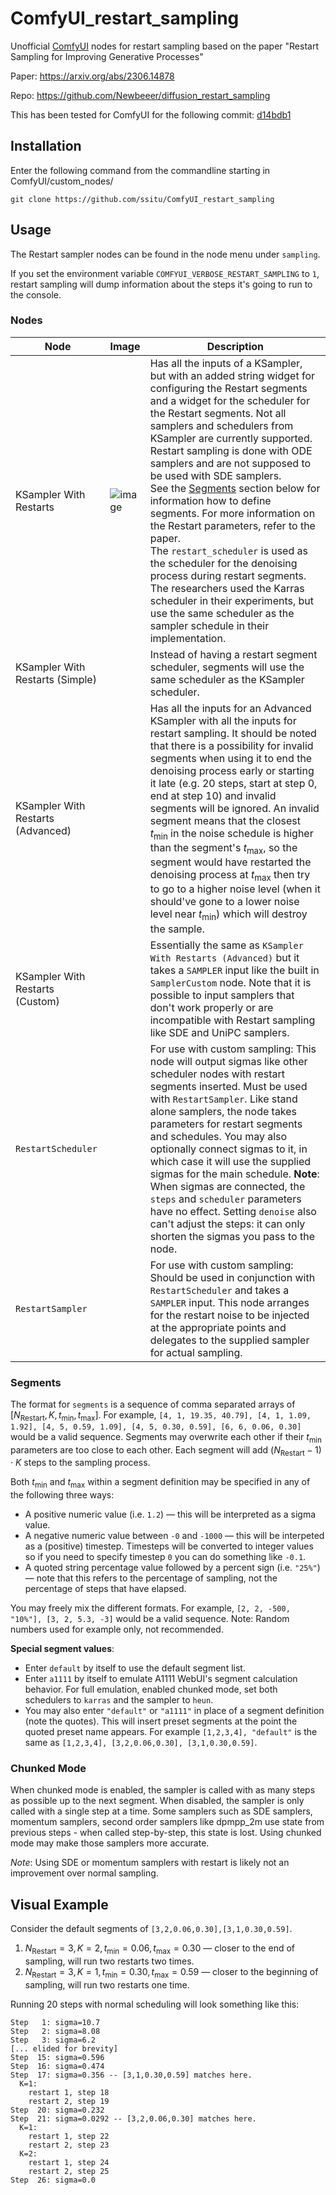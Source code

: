 # ComfyUI_restart_sampling
Unofficial [ComfyUI](https://github.com/comfyanonymous/ComfyUI) nodes for restart sampling based on the paper "Restart Sampling for Improving Generative Processes"

Paper: https://arxiv.org/abs/2306.14878

Repo: https://github.com/Newbeeer/diffusion_restart_sampling

This has been tested for ComfyUI for the following commit: [d14bdb1](https://github.com/comfyanonymous/ComfyUI/commit/d14bdb18967f7413852a364747c49599de537eec)

## Installation

Enter the following command from the commandline starting in ComfyUI/custom_nodes/
```
git clone https://github.com/ssitu/ComfyUI_restart_sampling
```

## Usage

The Restart sampler nodes can be found in the node menu under `sampling`.

If you set the environment variable `COMFYUI_VERBOSE_RESTART_SAMPLING` to `1`, restart sampling will dump
information about the steps it's going to run to the console.

### Nodes

|Node|Image|Description|
| --- | --- | --- |
| KSampler With Restarts | ![image](https://github.com/ssitu/ComfyUI_restart_sampling/assets/57548627/7696da21-ea8c-4263-91a9-658d0f87dc47) | Has all the inputs of a KSampler, but with an added string widget for configuring the Restart segments and a widget for the scheduler for the Restart segments. Not all samplers and schedulers from KSampler are currently supported. Restart sampling is done with ODE samplers and are not supposed to be used with SDE samplers. <br>See the [Segments](#segments) section below for information how to define segments. For more information on the Restart parameters, refer to the paper. <br>The `restart_scheduler` is used as the scheduler for the denoising process during restart segments. The researchers used the Karras scheduler in their experiments, but use the same scheduler as the sampler schedule in their implementation. |
| KSampler With Restarts (Simple) | | Instead of having a restart segment scheduler, segments will use the same scheduler as the KSampler scheduler. |
| KSampler With Restarts (Advanced) | | Has all the inputs for an Advanced KSampler with all the inputs for restart sampling. It should be noted that there is a possibility for invalid segments when using it to end the denoising process early or starting it late (e.g. 20 steps, start at step 0, end at step 10) and invalid segments will be ignored. An invalid segment means that the closest $t_{\textrm{min}}$ in the noise schedule is higher than the segment's $t_{\textrm{max}}$, so the segment would have restarted the denoising process at $t_{\textrm{max}}$ then try to go to a higher noise level (when it should've gone to a lower noise level near $t_{\textrm{min}}$) which will destroy the sample. |
| KSampler With Restarts (Custom) | | Essentially the same as `KSampler With Restarts (Advanced)` but it takes a `SAMPLER` input like the built in `SamplerCustom` node. Note that it is possible to input samplers that don't work properly or are incompatible with Restart sampling like SDE and UniPC samplers.|
| `RestartScheduler` | | For use with custom sampling: This node will output sigmas like other scheduler nodes with restart segments inserted. Must be used with `RestartSampler`. Like stand alone samplers, the node takes parameters for restart segments and schedules. You may also optionally connect sigmas to it, in which case it will use the supplied sigmas for the main schedule. **Note**: When sigmas are connected, the `steps` and `scheduler` parameters have no effect. Setting `denoise` also can't adjust the steps: it can only shorten the sigmas you pass to the node. |
| `RestartSampler` | | For use with custom sampling: Should be used in conjunction with `RestartScheduler` and takes a `SAMPLER` input. This node arranges for the restart noise to be injected at the appropriate points and delegates to the supplied sampler for actual sampling. |

### Segments

The format for `segments` is a sequence of comma separated arrays of ${[N_{\textrm{Restart}}, K, t_{\textrm{min}}, t_{\textrm{max}}]}$. For example, `[4, 1, 19.35, 40.79], [4, 1, 1.09, 1.92], [4, 5, 0.59, 1.09], [4, 5, 0.30, 0.59], [6, 6, 0.06, 0.30]` would be a valid sequence. Segments may overwrite each other if their $t_{\textrm{min}}$ parameters are too close to each other. Each segment will add $(N_{\textrm{Restart}} - 1) \cdot K$ steps to the sampling process.

Both $t_{\textrm{min}}$ and $t_{\textrm{max}}$ within a segment definition may be specified in any of the following three ways:

* A positive numeric value (i.e. `1.2`) — this will be interpreted as a sigma value.
* A negative numeric value between `-0` and `-1000` — this will be interpeted as a (positive) timestep. Timesteps will be converted to integer values so if you need to specify timestep `0` you can do something like `-0.1`.
* A quoted string percentage value followed by a percent sign (i.e. `"25%"`) — note that this refers to the percentage of sampling, not the percentage of steps that have elapsed.

You may freely mix the different formats. For example, `[2, 2, -500, "10%"], [3, 2, 5.3, -3]` would be a valid sequence. Note: Random numbers used for example only, not recommended.

**Special segment values**:

* Enter `default` by itself to use the default segment list.
* Enter `a1111` by itself to emulate A1111 WebUI's segment calculation behavior. For full emulation, enabled chunked mode, set both schedulers to `karras` and the sampler to `heun`.
* You may also enter `"default"` or `"a1111"` in place of a segment definition (note the quotes). This will insert preset segments at the point the quoted preset name appears. For example `[1,2,3,4], "default"` is the same as `[1,2,3,4], [3,2,0.06,0.30], [3,1,0.30,0.59]`.

### Chunked Mode

When chunked mode is enabled, the sampler is called with as many steps as possible up to the next segment. When disabled, the sampler
is only called with a single step at a time. Some samplers such as SDE samplers, momentum samplers, second order samplers
like dpmpp_2m use state from previous steps - when called step-by-step, this state is lost. Using chunked mode may make those
samplers more accurate.

*Note*: Using SDE or momentum samplers with restart is likely not an improvement over normal sampling.

## Visual Example

Consider the default segments of `[3,2,0.06,0.30],[3,1,0.30,0.59]`.

1. $N_{\textrm{Restart}}=3, {K}=2, t_{\textrm{min}}=0.06, t_{\textrm{max}}=0.30$ — closer to the end of sampling, will run two restarts two times.
2. $N_{\textrm{Restart}}=3, {K}=1, t_{\textrm{min}}=0.30, t_{\textrm{max}}=0.59$ — closer to the beginning of sampling, will run two restarts one time.

Running 20 steps with normal scheduling will look something like this:

```plaintext
Step   1: sigma=10.7
Step   2: sigma=8.08
Step   3: sigma=6.2
[... elided for brevity]
Step  15: sigma=0.596
Step  16: sigma=0.474
Step  17: sigma=0.356 -- [3,1,0.30,0.59] matches here.
  K=1:
    restart 1, step 18
    restart 2, step 19
Step  20: sigma=0.232
Step  21: sigma=0.0292 -- [3,2,0.06,0.30] matches here.
  K=1:
    restart 1, step 22
    restart 2, step 23
  K=2:
    restart 1, step 24
    restart 2, step 25
Step  26: sigma=0.0
```
